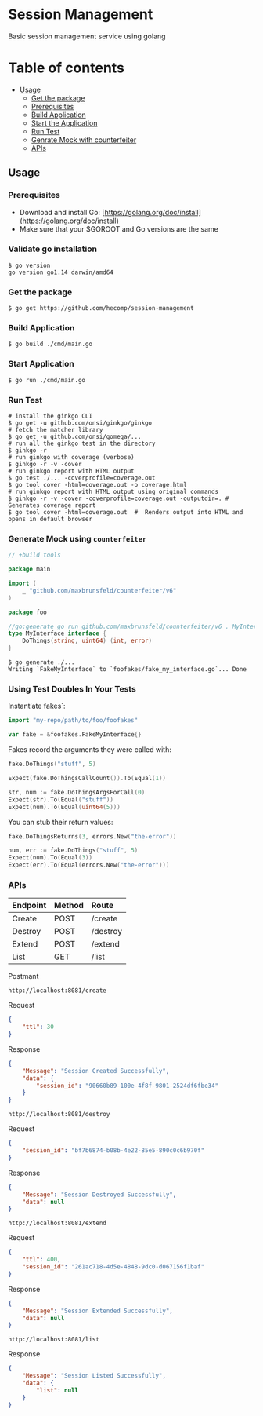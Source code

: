 # Session Management

Basic session management service using golang

# Table of contents
  * [Usage](#usage)
    + [Get the package](#get-the-package)
    + [Prerequisites](#prerequisites)
    + [Build Application](#build-application)
    + [Start the Application](#start-application)
    + [Run Test](#run-test)
    + [Genrate Mock with counterfeiter](#generate-mock-using-counterfeiter)
    + [APIs](#apis)
    
    
    
## Usage
### Prerequisites
* Download and install Go: [https://golang.org/doc/install](https://golang.org/doc/install)
* Make sure that your $GOROOT and Go versions are the same

### Validate go installation 
```shell script
$ go version
go version go1.14 darwin/amd64
```

### Get the package 
```shell script
$ go get https://github.com/hecomp/session-management
```

### Build Application
```shell script
$ go build ./cmd/main.go
```

### Start Application
```shell script
$ go run ./cmd/main.go
```

### Run Test
```shell script
# install the ginkgo CLI
$ go get -u github.com/onsi/ginkgo/ginkgo 
# fetch the matcher library
$ go get -u github.com/onsi/gomega/...    
# run all the ginkgo test in the directory
$ ginkgo -r
# run ginkgo with coverage (verbose)
$ ginkgo -r -v -cover
# run ginkgo report with HTML output
$ go test ./... -coverprofile=coverage.out
$ go tool cover -html=coverage.out -o coverage.html
# run ginkgo report with HTML output using original commands
$ ginkgo -r -v -cover -coverprofile=coverage.out -outputdir=. # Generates coverage report
$ go tool cover -html=coverage.out  #  Renders output into HTML and opens in default browser
```

### Generate Mock using `counterfeiter`

```go
// +build tools

package main

import (
	_ "github.com/maxbrunsfeld/counterfeiter/v6"
)
```

```go
package foo

//go:generate go run github.com/maxbrunsfeld/counterfeiter/v6 . MyInterface
type MyInterface interface {
	DoThings(string, uint64) (int, error)
}
```

```shell script
$ go generate ./...
Writing `FakeMyInterface` to `foofakes/fake_my_interface.go`... Done
```

### Using Test Doubles In Your Tests

Instantiate fakes`:

```go
import "my-repo/path/to/foo/foofakes"

var fake = &foofakes.FakeMyInterface{}
```

Fakes record the arguments they were called with:

```go
fake.DoThings("stuff", 5)

Expect(fake.DoThingsCallCount()).To(Equal(1))

str, num := fake.DoThingsArgsForCall(0)
Expect(str).To(Equal("stuff"))
Expect(num).To(Equal(uint64(5)))
```

You can stub their return values:

```go
fake.DoThingsReturns(3, errors.New("the-error"))

num, err := fake.DoThings("stuff", 5)
Expect(num).To(Equal(3))
Expect(err).To(Equal(errors.New("the-error")))
```

### APIs
| Endpoint | Method | Route     |
| :--------| :------| :---------|
| Create   | POST    | /create  |
| Destroy  | POST    | /destroy |
| Extend   | POST   | /extend   |
| List     | GET   | /list      |

Postmant
```
http://localhost:8081/create
```
Request
```json
{
    "ttl": 30
}
```
Response
```json
{
    "Message": "Session Created Successfully",
    "data": {
        "session_id": "90660b89-100e-4f8f-9801-2524df6fbe34"
    }
}
```
```
http://localhost:8081/destroy
```
Request
```json
{
    "session_id": "bf7b6874-b08b-4e22-85e5-890c0c6b970f"
}
```
Response
```json
{
    "Message": "Session Destroyed Successfully",
    "data": null
}
```

```
http://localhost:8081/extend
```
Request
```json
{
    "ttl": 400,
    "session_id": "261ac718-4d5e-4848-9dc0-d067156f1baf"
}
```

Response
```json
{
    "Message": "Session Extended Successfully",
    "data": null
}
```

```
http://localhost:8081/list
```
Response
```json
{
    "Message": "Session Listed Successfully",
    "data": {
        "list": null
    }
}
```
